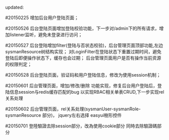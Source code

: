 updated:

#20150225
	增加后台用户登陆页面；
	
#20150526
	后台登陆页面增加登陆校验功能，下一步对/admin下的所有请求，增加listener监听，避免未登录进行访问；
	
#20150527
	后台登陆增加filter(登陆与否状态校验)，后台管理页面顶部功能,左边sysmanResource树结构实现；
	对LoginFilter在登陆状态下重置过期时间，避免登陆后即便操作状态下，缓存也会过期；
	后台管理页面用户是否有操作当前资源的权限判定；
	
#20150528
	后台登陆页面，验证码和用户登陆信息，修改为使用session机制；
	
#20150601
	后台管理页面，增加/修改/删除 功能实现，修复后台用户登陆后，登陆信息session与redis缓存匹配的bug
	以实现RBAC相关单表CRUD,下一步实现rel关系处理
	
#20150602
	后台管理页面，rel关系处理(sysmanUser-sysmanRole-sysmanResource 部分)，
	jquery左右选择 easyui樹形控件
	
#20150701
	登陸驗證去除session部分，改為使用cookie部分
	同時去除驗證碼部分	
